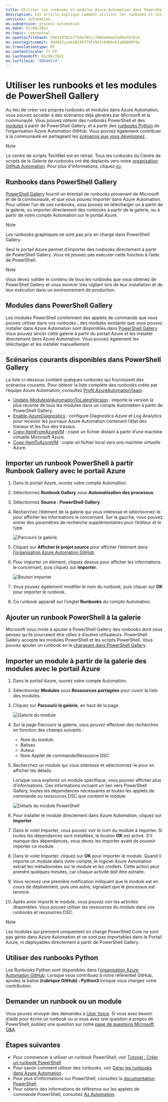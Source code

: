 ```yaml
---
title: Utiliser les runbooks et modules Azure Automation dans PowerShell Gallery
description: Cet article explique comment utiliser les runbooks et les modules de Microsoft et de la communauté dans PowerShell Gallery.
services: automation
ms.subservice: process-automation
ms.date: 01/08/2021
ms.topic: conceptual
ms.openlocfilehash: 590220782a7f43e785cc7885e68eefa99afb7d1d
ms.sourcegitcommit: 8dd8d2caeb38236f79fe5bfc6909cb1a8b609f4a
ms.translationtype: HT
ms.contentlocale: fr-FR
ms.lasthandoff: 01/08/2021
ms.locfileid: "98049114"
---
```

# <a name="use-runbooks-and-modules-in-powershell-gallery"></a>Utiliser les runbooks et les modules de PowerShell Gallery

Au lieu de créer vos propres runbooks et modules dans Azure Automation, vous pouvez accéder à des scénarios déjà générés par Microsoft et la communauté. Vous pouvez obtenir des runbooks PowerShell et des [modules](#modules-in-powershell-gallery) à partir de PowerShell Gallery, et à partir des [runbooks Python](#use-python-runbooks) de l’organisation Azure Automation GitHub. Vous pouvez également contribuer à la communauté en partageant les [scénarios que vous développez](#add-a-powershell-runbook-to-the-gallery).

> [!NOTE]
> Le centre de scripts TechNet est en retrait. Tous les runbooks du Centre de scripts de la Galerie de runbooks ont été déplacés vers notre [organisation GitHub Automation](https://github.com/azureautomation). Pour plus d'informations, cliquez [ici](https://techcommunity.microsoft.com/t5/azure-governance-and-management/azure-automation-runbooks-moving-to-github/ba-p/2039337).

## <a name="runbooks-in-powershell-gallery"></a>Runbooks dans PowerShell Gallery

[PowerShell Gallery](https://www.powershellgallery.com/packages) fournit un éventail de runbooks provenant de Microsoft et de la communauté, et que vous pouvez importer dans Azure Automation. Pour utiliser l’un de ces runbooks, vous pouvez en télécharger un à partir de la galerie, ou importer directement des runbooks à partir de la galerie, ou à partir de votre compte Automation sur le portail Azure.

> [!NOTE]
> Les runbooks graphiques ne sont pas pris en charge dans PowerShell Gallery.

Seul le portail Azure permet d’importer des runbooks directement à partir de PowerShell Gallery. Vous ne pouvez pas exécuter cette fonction à l’aide de PowerShell.

> [!NOTE]
> Vous devez valider le contenu de tous les runbooks que vous obtenez de PowerShell Gallery et vous montrer très vigilant lors de leur installation et de leur exécution dans un environnement de production.

## <a name="modules-in-powershell-gallery"></a>Modules dans PowerShell Gallery

Les modules PowerShell contiennent des applets de commande que vous pouvez utiliser dans vos runbooks ; des modules existants que vous pouvez installer dans Azure Automation sont disponibles dans [PowerShell Gallery](https://www.powershellgallery.com). Vous pouvez lancer cette galerie à partir du portail Azure et les installer directement dans Azure Automation. Vous pouvez également les télécharger et les installer manuellement.

## <a name="common-scenarios-available-in-powershell-gallery"></a>Scénarios courants disponibles dans PowerShell Gallery

La liste ci-dessous contient quelques runbooks qui fournissent des scénarios courants. Pour obtenir la liste complète des runbooks créés par l’équipe Azure Automation, consultez [Profil AzureAutomationTeam](https://www.powershellgallery.com/profiles/AzureAutomationTeam).

   * [Update-ModulesInAutomationToLatestVersion](https://www.powershellgallery.com/packages/Update-ModulesInAutomationToLatestVersion/) : importe la version la plus récente de tous les modules dans un compte Automation à partir de PowerShell Gallery.
   * [Enable-AzureDiagnostics](https://www.powershellgallery.com/packages/Enable-AzureDiagnostics/) : configure Diagnostics Azure et Log Analytics pour recevoir les journaux Azure Automation contenant l’état des travaux et les flux des travaux.
   * [Copy-ItemFromAzureVM](https://www.powershellgallery.com/packages/Copy-ItemFromAzureVM/) : copie un fichier distant à partir d’une machine virtuelle Microsoft Azure.
   * [Copy-ItemToAzureVM](https://www.powershellgallery.com/packages/Copy-ItemToAzureVM/) : copie un fichier local vers une machine virtuelle Azure.

## <a name="import-a-powershell-runbook-from-the-runbook-gallery-with-the-azure-portal"></a>Importer un runbook PowerShell à partir Runbook Gallery avec le portail Azure

1. Dans le portail Azure, ouvrez votre compte Automation.
2. Sélectionnez **Runbook Gallery** sous **Automatisation des processus**.
3. Sélectionnez **Source : PowerShell Gallery**.
4. Recherchez l’élément de la galerie qui vous intéresse et sélectionnez-le pour afficher les informations le concernant. Sur la gauche, vous pouvez entrer des paramètres de recherche supplémentaires pour l’éditeur et le type.

   ![Parcourir la galerie](media/automation-runbook-gallery/browse-gallery.png)

5. Cliquez sur **Afficher le projet source** pour afficher l’élément dans [l’organisation Azure Automation GitHub](https://github.com/azureautomation).
6. Pour importer un élément, cliquez dessus pour afficher les informations le concernant, puis cliquez sur **Importer**.

   ![Bouton Importer](media/automation-runbook-gallery/gallery-item-detail.png)

7. Vous pouvez également modifier le nom du runbook, puis cliquer sur **OK** pour importer le runbook.
8. Ce runbook apparaît sur l’onglet **Runbooks** du compte Automation.

## <a name="add-a-powershell-runbook-to-the-gallery"></a>Ajouter un runbook PowerShell à la galerie

Microsoft vous invite à ajouter à PowerShell Gallery des runbooks dont vous pensez qu’ils pourraient être utiles à d’autres utilisateurs. PowerShell Gallery accepte les modules PowerShell et les scripts PowerShell. Vous pouvez ajouter un runbook en le [chargeant dans PowerShell Gallery](/powershell/scripting/gallery/how-to/publishing-packages/publishing-a-package).

## <a name="import-a-module-from-the-module-gallery-with-the-azure-portal"></a>Importer un module à partir de la galerie des modules avec le portail Azure

1. Dans le portail Azure, ouvrez votre compte Automation.
2. Sélectionnez **Modules** sous **Ressources partagées** pour ouvrir la liste des modules.
3. Cliquez sur **Parcourir la galerie**, en haut de la page.

   ![Galerie du module](media/automation-runbook-gallery/modules-blade.png)

4. Sur la page Parcourir la galerie, vous pouvez effectuer des recherches en fonction des champs suivants :

   * Nom du module
   * Balises
   * Auteur
   * Nom Applet de commande/Ressource DSC

5. Recherchez un module qui vous intéresse et sélectionnez-le pour en afficher les détails.

   Lorsque vous explorez un module spécifique, vous pouvez afficher plus d’informations. Ces informations incluent un lien vers PowerShell Gallery, toutes les dépendances nécessaires et toutes les applets de commande ou ressources DSC que contient le module.

   ![Détails du module PowerShell](media/automation-runbook-gallery/gallery-item-details-blade.png)

6. Pour installer le module directement dans Azure Automation, cliquez sur **Importer**.
7. Dans le volet Importer, vous pouvez voir le nom du module à importer. Si toutes les dépendances sont installées, le bouton **OK** est activé. S'il manque des dépendances, vous devez les importer avant de pouvoir importer ce module.
8. Dans le volet Importer, cliquez sur **OK** pour importer le module. Quand il importe un module dans votre compte, le logiciel Azure Automation extrait les métadonnées sur le module et les cmdlets. Cette action peut prendre quelques minutes, car chaque activité doit être extraite.
9. Vous recevez une première notification indiquant que le module est en cours de déploiement, puis une autre, signalant que le processus est terminé.
10. Après avoir importé le module, vous pouvez voir les activités disponibles. Vous pouvez utiliser les ressources du module dans vos runbooks et ressources DSC.

> [!NOTE]
> Les modules qui prennent uniquement en charge PowerShell Core ne sont pas gérés dans Azure Automation et ne sont pas importables dans le Portail Azure, ni déployables directement à partir de PowerShell Gallery.

## <a name="use-python-runbooks"></a>Utiliser des runbooks Python

Les Runbooks Python sont disponibles dans l’[organisation Azure Automation GitHub](https://github.com/azureautomation). Lorsque vous contribuez à notre référentiel GitHub, ajoutez la balise **(rubrique GitHub) : Python3** lorsque vous chargez votre contribution.

## <a name="request-a-runbook-or-module"></a>Demander un runbook ou un module

Vous pouvez envoyer des demandes à [User Voice](https://feedback.azure.com/forums/246290-azure-automation/).  Si vous avez besoin d’aide pour écrire un runbook ou si vous avez une question à propos de PowerShell, publiez une question sur notre [page de questions Microsoft Q&A](/answers/topics/azure-automation.html).

## <a name="next-steps"></a>Étapes suivantes

* Pour commencer à utiliser un runbook PowerShell, voir [Tutoriel : Créer un runbook PowerShell](learn/automation-tutorial-runbook-textual-powershell.md).
* Pour savoir comment utiliser des runbooks, voir [Gérer les runbooks dans Azure Automation](manage-runbooks.md).
* Pour plus d’informations sur PowerShell, consultez la [documentation PowerShell](/powershell/scripting/overview).
* Pour obtenir des informations de référence sur les applets de commande PowerShell, consultez [Az.Automation](/powershell/module/az.automation).
